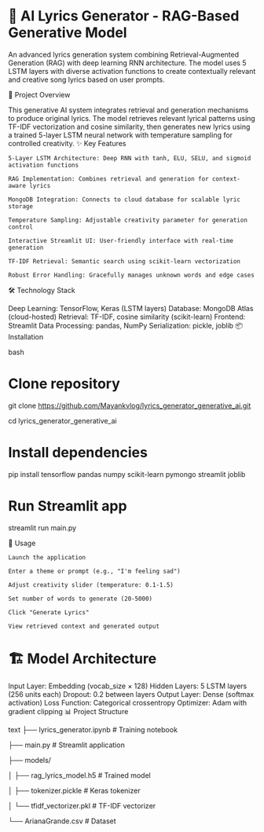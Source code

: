 #   🎵 AI Lyrics Generator - RAG-Based Generative Model

An advanced lyrics generation system combining Retrieval-Augmented Generation (RAG) with deep learning RNN architecture. The model uses 5 LSTM layers with diverse activation functions to create contextually relevant and creative song lyrics based on user prompts.


🚀 Project Overview

This generative AI system integrates retrieval and generation mechanisms to produce original lyrics. The model retrieves relevant lyrical patterns using TF-IDF vectorization and cosine similarity, then generates new lyrics using a trained 5-layer LSTM neural network with temperature sampling for controlled creativity.
✨ Key Features

    5-Layer LSTM Architecture: Deep RNN with tanh, ELU, SELU, and sigmoid activation functions

    RAG Implementation: Combines retrieval and generation for context-aware lyrics

    MongoDB Integration: Connects to cloud database for scalable lyric storage

    Temperature Sampling: Adjustable creativity parameter for generation control

    Interactive Streamlit UI: User-friendly interface with real-time generation

    TF-IDF Retrieval: Semantic search using scikit-learn vectorization

    Robust Error Handling: Gracefully manages unknown words and edge cases

🛠️ Technology Stack

Deep Learning: TensorFlow, Keras (LSTM layers)
Database: MongoDB Atlas (cloud-hosted)
Retrieval: TF-IDF, cosine similarity (scikit-learn)
Frontend: Streamlit
Data Processing: pandas, NumPy
Serialization: pickle, joblib
📦 Installation

bash
# Clone repository
git clone https://github.com/Mayankvlog/lyrics_generator_generative_ai.git

cd lyrics_generator_generative_ai

# Install dependencies
pip install tensorflow pandas numpy scikit-learn pymongo streamlit joblib

# Run Streamlit app
streamlit run main.py

🎯 Usage

    Launch the application

    Enter a theme or prompt (e.g., "I'm feeling sad")

    Adjust creativity slider (temperature: 0.1-1.5)

    Set number of words to generate (20-5000)

    Click "Generate Lyrics"

    View retrieved context and generated output

#  🏗️ Model Architecture

Input Layer: Embedding (vocab_size × 128)
Hidden Layers: 5 LSTM layers (256 units each)
Dropout: 0.2 between layers
Output Layer: Dense (softmax activation)
Loss Function: Categorical crossentropy
Optimizer: Adam with gradient clipping
📊 Project Structure

text
├── lyrics_generator.ipynb    # Training notebook

├── main.py                    # Streamlit application

├── models/

│   ├── rag_lyrics_model.h5   # Trained model

│   ├── tokenizer.pickle       # Keras tokenizer

│   └── tfidf_vectorizer.pkl   # TF-IDF vectorizer

└── ArianaGrande.csv          # Dataset



